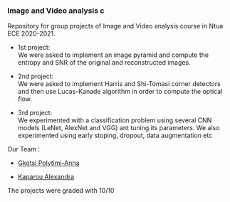 ### Image and Video analysis c
Repository for group projects of Image and Video analysis course in Ntua ECE 2020-2021.

* 1st project:\
We were asked to implement an image pyramid and compute the entropy and SNR of the original and reconstructed images.

* 2nd project:\
We were asked to implement Harris and Shi-Tomasi corner detectors and then use Lucas-Kanade algorithm in order to compute the optical flow.

* 3rd project:\
We experimented with a classification problem using several CNN models (LeNet, AlexNet and VGG) ant tuning its parameters. We also experimented using early stoping, dropout, data augmentation etc

Our Team :

* [Gkotsi Polytimi-Anna](https://github.com/PolyannaG)

* [Kaparou Alexandra](https://github.com/alexandrakapa)

The projects were graded with 10/10
